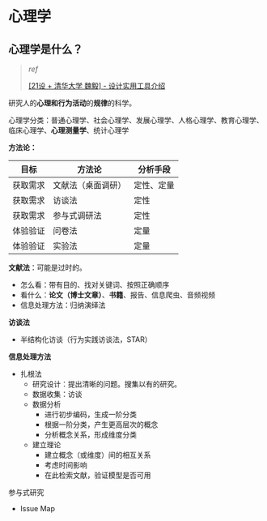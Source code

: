 # 心理学

## 心理学是什么？

> *ref*
>
> [[21设 + 清华大学 魏毅] - 设计实用工具介绍](请前往微信搜索21设，搜索第十期分享回顾——设计实用用具介绍：心理学方法论篇)

研究人的**心理和行为活动**的**规律**的科学。

心理学分类：普通心理学、社会心理学、发展心理学、人格心理学、教育心理学、临床心理学、**心理测量学**、统计心理学



**方法论：**

| 目标     | 方法论             | 分析手段   |
| -------- | ------------------ | ---------- |
| 获取需求 | 文献法（桌面调研） | 定性、定量 |
| 获取需求 | 访谈法             | 定性       |
| 获取需求 | 参与式调研法       | 定性       |
| 体验验证 | 问卷法             | 定量       |
| 体验验证 | 实验法             | 定量       |

**文献法**：可能是过时的。

- 怎么看：带有目的、找对关键词、按照正确顺序
- 看什么：**论文（博士文章）**、**书籍**、报告、信息爬虫、音频视频
- 信息处理方法：归纳演绎法

**访谈法**

- 半结构化访谈（行为实践访谈法，STAR）

**信息处理方法**

- 扎根法
  - 研究设计：提出清晰的问题。搜集以有的研究。
  - 数据收集：访谈
  - 数据分析
    - 进行初步编码，生成一阶分类
    - 根据一阶分类，产生更高层次的概念
    - 分析概念关系，形成维度分类
  - 建立理论
    - 建立概念（或维度）间的相互关系
    - 考虑时间影响
    - 在此检索文献，验证模型是否可用

参与式研究

- Issue Map
